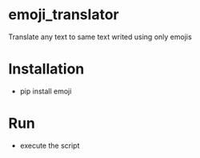 # emoji_translator
Translate any text to same text writed using only emojis

# Installation
- pip install emoji

# Run
- execute the script